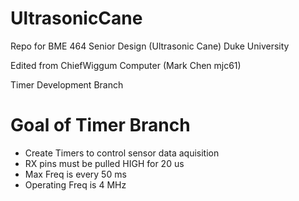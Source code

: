 # UltrasonicCane
Repo for BME 464 Senior Design (Ultrasonic Cane)
Duke University

Edited from ChiefWiggum Computer (Mark Chen mjc61)

Timer Development Branch

# Goal of Timer Branch
* Create Timers to control sensor data aquisition
* RX pins must be pulled HIGH for 20 us
* Max Freq is every 50 ms
* Operating Freq is 4 MHz
